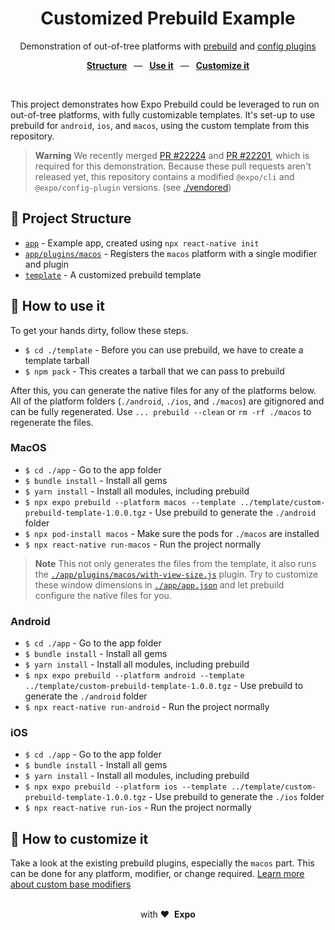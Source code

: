 <div align="center">
  <h1>Customized Prebuild Example</h1>
  <p>Demonstration of out-of-tree platforms with <a href="https://docs.expo.dev/workflow/prebuild/">prebuild</a> and <a href="https://docs.expo.dev/config-plugins/introduction/">config plugins</a></p>
  <p>
    <a href="https://github.com/byCedric/custom-prebuild-example#-project-structure"><b>Structure</b></a>
    &ensp;&mdash;&ensp;
    <a href="https://github.com/byCedric/custom-prebuild-example#-how-to-use-it"><b>Use it</b></a>
    &ensp;&mdash;&ensp;
    <a href="https://github.com/byCedric/custom-prebuild-example#-how-to-customize-it"><b>Customize it</b></a>
  </p>
  <br/>
</div>

This project demonstrates how Expo Prebuild could be leveraged to run on out-of-tree platforms, with fully customizable templates.
It's set-up to use prebuild for `android`, `ios`, and `macos`, using the custom template from this repository.

> **Warning**
> We recently merged [PR #22224](https://github.com/expo/expo/pull/22224) and [PR #22201](https://github.com/expo/expo/pull/22201), which is required for this demonstration.
> Because these pull requests aren't released yet, this repository contains a modified `@expo/cli` and `@expo/config-plugin` versions. (see [./vendored](./vendored))

## 📁 Project Structure

- [`app`](./app) - Example app, created using `npx react-native init`
- [`app/plugins/macos`](./app/plugins/macos) - Registers the `macos` platform with a single modifier and plugin
- [`template`](./template) - A customized prebuild template

## 🚀 How to use it

To get your hands dirty, follow these steps.

- `$ cd ./template` - Before you can use prebuild, we have to create a template tarball
- `$ npm pack` - This creates a tarball that we can pass to prebuild

After this, you can generate the native files for any of the platforms below.
All of the platform folders (`./android`, `./ios`, and `./macos`) are gitignored and can be fully regenerated.
Use `... prebuild --clean` or `rm -rf ./macos` to regenerate the files.

### MacOS

- `$ cd ./app` - Go to the app folder
- `$ bundle install` - Install all gems
- `$ yarn install` - Install all modules, including prebuild
- `$ npx expo prebuild --platform macos --template ../template/custom-prebuild-template-1.0.0.tgz` - Use prebuild to generate the `./android` folder
- `$ npx pod-install macos` - Make sure the pods for `./macos` are installed
- `$ npx react-native run-macos` - Run the project normally

> **Note**
> This not only generates the files from the template, it also runs the [`./app/plugins/macos/with-view-size.js`](./app/plugins/macos/with-view-size.js) plugin.
> Try to customize these window dimensions in [`./app/app.json`](./app/app.json) and let prebuild configure the native files for you.

### Android

- `$ cd ./app` - Go to the app folder
- `$ bundle install` - Install all gems
- `$ yarn install` - Install all modules, including prebuild
- `$ npx expo prebuild --platform android --template ../template/custom-prebuild-template-1.0.0.tgz` - Use prebuild to generate the `./android` folder
- `$ npx react-native run-android` - Run the project normally

### iOS

- `$ cd ./app` - Go to the app folder
- `$ bundle install` - Install all gems
- `$ yarn install` - Install all modules, including prebuild
- `$ npx expo prebuild --platform ios --template ../template/custom-prebuild-template-1.0.0.tgz` - Use prebuild to generate the `./ios` folder
- `$ npx react-native run-ios` - Run the project normally

## 👷 How to customize it

Take a look at the existing prebuild plugins, especially the `macos` part.
This can be done for any platform, modifier, or change required.
[Learn more about custom base modifiers](https://docs.expo.dev/config-plugins/development-and-debugging/#custom-base-modifiers)

<div align="center">
  <br />
  with&nbsp;❤️&nbsp;&nbsp;<strong>Expo</strong>
  <br />
</div>
